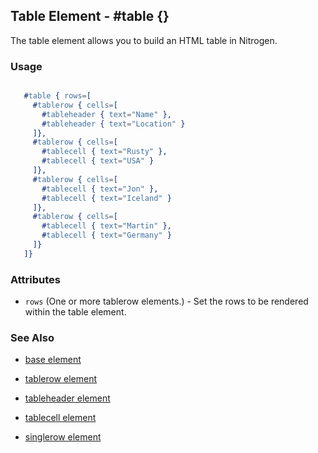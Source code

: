 

## Table Element - #table {}

The table element allows you to build an HTML table in Nitrogen.

### Usage

```erlang

   #table { rows=[
     #tablerow { cells=[
       #tableheader { text="Name" },
       #tableheader { text="Location" }
     ]},
     #tablerow { cells=[
       #tablecell { text="Rusty" },
       #tablecell { text="USA" }
     ]},
     #tablerow { cells=[
       #tablecell { text="Jon" },
       #tablecell { text="Iceland" }
     ]},
     #tablerow { cells=[
       #tablecell { text="Martin" },
       #tablecell { text="Germany" }
     ]}	
   ]}

```

### Attributes

   * `rows` (One or more tablerow elements.) - Set the rows to be rendered within the table element.

### See Also

 *  [base element](./element_base.md)

 *  [tablerow element](./tablerow.html)

 *  [tableheader element](./tableheader.html)

 *  [tablecell element](./tablecell.html)

 *  [singlerow element](./singlerow.html)

 
